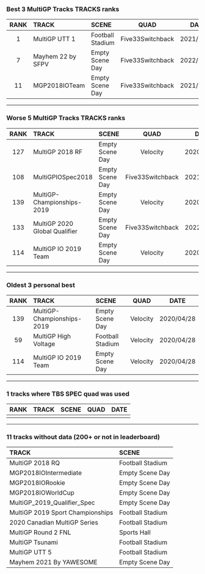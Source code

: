### Best 3 MultiGP Tracks TRACKS ranks
|RANK|TRACK|SCENE|QUAD|DATE|
|:---:|:---|:---|:---:|:---:|
|1|MultiGP UTT 1|Football Stadium|Five33Switchback|2021/09/16|
|7|Mayhem 22 by SFPV|Empty Scene Day|Five33Switchback|2022/03/31|
|11|MGP2018IOTeam|Empty Scene Day|Five33Switchback|2021/07/10|
---
### Worse 5 MultiGP Tracks TRACKS ranks
|RANK|TRACK|SCENE|QUAD|DATE|
|:---:|:---|:---|:---:|:---:|
|127|MultiGP 2018 RF|Empty Scene Day|Velocity|2020/04/30|
|108|MultiGPIOSpec2018|Empty Scene Day|Five33Switchback|2021/09/08|
|139|MultiGP-Championships-2019|Empty Scene Day|Velocity|2020/04/28|
|133|MultiGP 2020 Global Qualifier|Empty Scene Day|Five33Switchback|2022/02/02|
|114|MultiGP IO 2019 Team|Empty Scene Day|Velocity|2020/04/28|
---
### Oldest 3 personal best
|RANK|TRACK|SCENE|QUAD|DATE|
|:---:|:---|:---|:---:|:---:|
|139|MultiGP-Championships-2019|Empty Scene Day|Velocity|2020/04/28|
|59|MultiGP High Voltage|Football Stadium|Velocity|2020/04/28|
|114|MultiGP IO 2019 Team|Empty Scene Day|Velocity|2020/04/28|
---
### 1 tracks where TBS SPEC quad was used
|RANK|TRACK|SCENE|QUAD|DATE|
|:---:|:---|:---|:---:|:---:|
||||||
---
### 11 tracks without data (200+ or not in leaderboard)
|TRACK|SCENE|
|:---|:---|
|MultiGP 2018 RQ|Football Stadium|
|MGP2018IOIntermediate|Empty Scene Day|
|MGP2018IORookie|Empty Scene Day|
|MGP2018IOWorldCup|Empty Scene Day|
|MultiGP_2019_Qualifier_Spec|Empty Scene Day|
|MultiGP 2019 Sport Championships|Football Stadium|
|2020 Canadian MultiGP Series|Football Stadium|
|MultiGP Round 2 FNL|Sports Hall|
|MultiGP Tsunami|Football Stadium|
|MultiGP UTT 5|Football Stadium|
|Mayhem 2021 By YAWESOME|Empty Scene Day|
